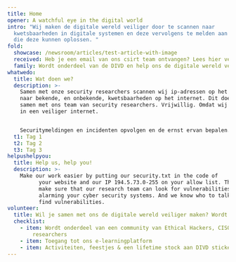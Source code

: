```yaml
---
title: Home
opener: A watchful eye in the digital world
intro: "Wij maken de digitale wereld veiliger door te scannen naar
  kwetsbaarheden in digitale systemen en deze vervolgens te melden aan de mensen
  die deze kunnen oplossen. "
fold:
  showcase: /newsroom/articles/test-article-with-image
  received: Heb je een email van ons csirt team ontvangen? Lees hier verder
  family: Wordt onderdeel van de DIVD en help ons de digitale wereld veiliger te maken
whatwedo:
  title: Wat doen we?
  description: >-
    Samen met onze security researchers scannen wij ip-adressen op het internet
    naar bekende, en onbekende, kwetsbaarheden op het internet. Dit doen wij
    samen met ons team van security researchers. Vrijwillig. Omdat wij geloven
    in een veiliger internet. 


    Securitymeldingen en incidenten opvolgen en de ernst ervan bepalen. De technische scan data omzetten naar herleidbare contactgegevens van bedrijven die mogelijk getroffen kunnen worden. Samen met het CSIRT team een begrijpelijk advies opstellen over hoe te handelen. En vervolgens de potentiële slachtoffers informeren zodat zij actie kunnen ondernemen om schade te voorkomen of te beperken. Jij voert in samenwerking met de afdeling het hele proces uit vanaf de eerste melding tot het contact met de betrokkenen. Die combinatie van operationeel werk en advisering maakt je werk afwisselend en uitdagend.
  t1: Tag 1
  t2: Tag 2
  t3: Tag 3
helpushelpyou:
  title: Help us, help you!
  description: >-
    Make our work easier by putting our security.txt in the code of
          your website and our IP 194.5.73.0-255 on your allow list. This way you
          make sure that our research team can look for vulnerabilities without
          alarming your cyber security systems. And we know who to talk to when we
          find vulnerabilities.
volunteer:
  title: Wil je samen met ons de digitale wereld veiliger maken? Wordt vrijwilliger!
  checklist:
    - item: Wordt onderdeel van een community van Ethical Hackers, CISO's &
        researchers
    - item: Toegang tot ons e-learningplatform
    - item: Activiteiten, feestjes & een lifetime stock aan DIVD stickers
---
```

